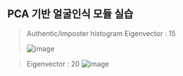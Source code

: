 ## PCA 기반 얼굴인식 모듈 실습
> Authentic/imposter histogram
> Eigenvector : 15
> 
> ![image](https://user-images.githubusercontent.com/82637549/127787692-b201ad06-1c20-4f1e-9e5e-e03242f71340.png)


> Eigenvector : 20
> ![image](https://user-images.githubusercontent.com/82637549/127787743-c3acd2ec-1e10-4383-8aa5-7eadf667904f.png)

